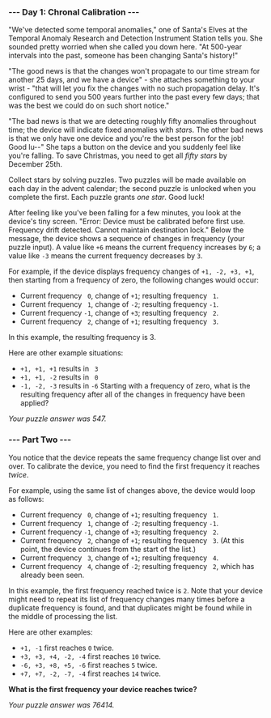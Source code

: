 ### --- Day 1: Chronal Calibration ---

"We've detected some temporal anomalies," one of Santa's Elves at the Temporal Anomaly Research and Detection Instrument Station tells you. She sounded pretty worried when she called you down here. "At 500-year intervals into the past, someone has been changing Santa's history!"

"The good news is that the changes won't propagate to our time stream for another 25 days, and we have a device" - she attaches something to your wrist - "that will let you fix the changes with no such propagation delay. It's configured to send you 500 years further into the past every few days; that was the best we could do on such short notice."

"The bad news is that we are detecting roughly fifty anomalies throughout time; the device will indicate fixed anomalies with *stars*. The other bad news is that we only have one device and you're the best person for the job! Good lu--" She taps a button on the device and you suddenly feel like you're falling. To save Christmas, you need to get all *fifty stars* by December 25th.

Collect stars by solving puzzles. Two puzzles will be made available on each day in the advent calendar; the second puzzle is unlocked when you complete the first. Each puzzle grants *one star*. Good luck!

After feeling like you've been falling for a few minutes, you look at the device's tiny screen. "Error: Device must be calibrated before first use. Frequency drift detected. Cannot maintain destination lock." Below the message, the device shows a sequence of changes in frequency (your puzzle input). A value like `+6` means the current frequency increases by `6`; a value like `-3` means the current frequency decreases by `3`.

For example, if the device displays frequency changes of `+1, -2, +3, +1`, then starting from a frequency of zero, the following changes would occur:

 - Current frequency ` 0`, change of `+1`; resulting frequency ` 1`.
 - Current frequency ` 1`, change of `-2`; resulting frequency `-1`.
 - Current frequency `-1`, change of `+3`; resulting frequency ` 2`.
 - Current frequency ` 2`, change of `+1`; resulting frequency ` 3`.

In this example, the resulting frequency is 3.

Here are other example situations:

 - `+1, +1, +1` results in ` 3`
 - `+1, +1, -2` results in ` 0`
 - `-1, -2, -3` results in `-6`
Starting with a frequency of zero, what is the resulting frequency after all of the changes in frequency have been applied?

_Your puzzle answer was *547*._


### --- Part Two ---

You notice that the device repeats the same frequency change list over and over. To calibrate the device, you need to find the first frequency it reaches *twice*.

For example, using the same list of changes above, the device would loop as follows:

 - Current frequency ` 0`, change of `+1`; resulting frequency ` 1`.
 - Current frequency ` 1`, change of `-2`; resulting frequency `-1`.
 - Current frequency `-1`, change of `+3`; resulting frequency ` 2`.
 - Current frequency ` 2`, change of `+1`; resulting frequency ` 3`.
(At this point, the device continues from the start of the list.)
 - Current frequency ` 3`, change of `+1`; resulting frequency ` 4`.
 - Current frequency ` 4`, change of `-2`; resulting frequency ` 2`, which has already been seen.

In this example, the first frequency reached twice is `2`. Note that your device might need to repeat its list of frequency changes many times before a duplicate frequency is found, and that duplicates might be found while in the middle of processing the list.

Here are other examples:

 - `+1, -1` first reaches `0` twice.
 - `+3, +3, +4, -2, -4` first reaches `10` twice.
 - `-6, +3, +8, +5, -6` first reaches `5` twice.
 - `+7, +7, -2, -7, -4` first reaches `14` twice.

**What is the first frequency your device reaches twice?**

_Your puzzle answer was *76414*._